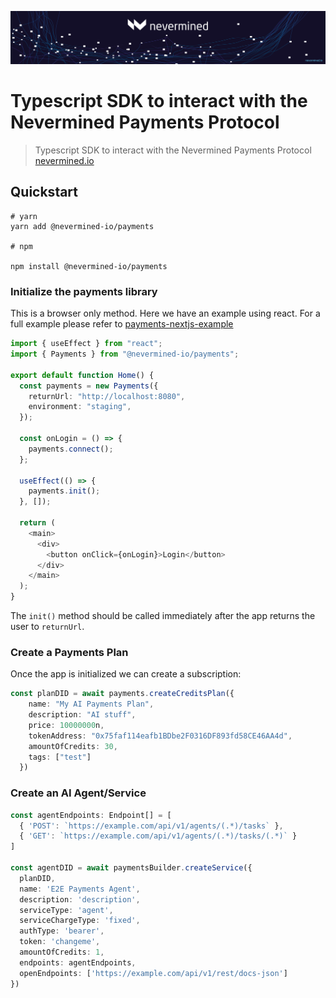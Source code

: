 [![banner](https://raw.githubusercontent.com/nevermined-io/assets/main/images/logo/banner_logo.png)](https://nevermined.io)

# Typescript SDK to interact with the Nevermined Payments Protocol

> Typescript SDK to interact with the Nevermined Payments Protocol
> [nevermined.io](https://nevermined.io)

## Quickstart

```
# yarn
yarn add @nevermined-io/payments

# npm

npm install @nevermined-io/payments
```

### Initialize the payments library

This is a browser only method. Here we have an example using react.
For a full example please refer to [payments-nextjs-example](https://github.com/nevermined-io/tutorials/tree/main/payments-nextjs-example)

```typescript
import { useEffect } from "react";
import { Payments } from "@nevermined-io/payments";

export default function Home() {
  const payments = new Payments({
    returnUrl: "http://localhost:8080",
    environment: "staging",
  });

  const onLogin = () => {
    payments.connect();
  };

  useEffect(() => {
    payments.init();
  }, []);

  return (
    <main>
      <div>
        <button onClick={onLogin}>Login</button>
      </div>
    </main>
  );
}
```

The `init()` method should be called immediately after the app returns the user to `returnUrl`.

### Create a Payments Plan

Once the app is initialized we can create a subscription:

```typescript
const planDID = await payments.createCreditsPlan({
    name: "My AI Payments Plan",
    description: "AI stuff",
    price: 10000000n,
    tokenAddress: "0x75faf114eafb1BDbe2F0316DF893fd58CE46AA4d",
    amountOfCredits: 30,
    tags: ["test"]
  })
```

### Create an AI Agent/Service

```typescript
const agentEndpoints: Endpoint[] = [
  { 'POST': `https://example.com/api/v1/agents/(.*)/tasks` },
  { 'GET': `https://example.com/api/v1/agents/(.*)/tasks/(.*)` }
]
   
const agentDID = await paymentsBuilder.createService({
  planDID,
  name: 'E2E Payments Agent',
  description: 'description', 
  serviceType: 'agent',
  serviceChargeType: 'fixed',
  authType: 'bearer',
  token: 'changeme',
  amountOfCredits: 1,
  endpoints: agentEndpoints,
  openEndpoints: ['https://example.com/api/v1/rest/docs-json']
})
```

